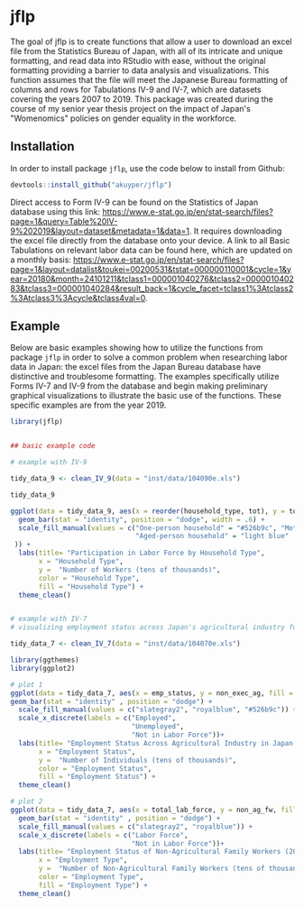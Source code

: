 
# jflp

<!-- badges: start -->
<!-- badges: end -->

The goal of jflp is to create functions that allow a user to download an excel file from the Statistics Bureau of Japan, with all of its intricate and unique formatting, and read data into RStudio with ease, without the original formatting providing a barrier to data analysis and visualizations. This function assumes that the file will meet the Japanese Bureau formatting of columns and rows for Tabulations IV-9 and IV-7, which are datasets covering the years 2007 to 2019. This package was created during the course of my senior year thesis project on the impact of Japan's "Womenomics"  policies on gender equality in the workforce.


## Installation

In order to install package `jflp`, use the code below to install from Github:

``` r
devtools::install_github("akuyper/jflp")
```

Direct access to Form IV-9 can be found on the Statistics of Japan database using this link: https://www.e-stat.go.jp/en/stat-search/files?page=1&query=Table%20IV-9%202019&layout=dataset&metadata=1&data=1. It requires downloading the excel file directly from the database onto your device. A link to all Basic Tabulations on relevant labor data can be found here, which are updated on a monthly basis: https://www.e-stat.go.jp/en/stat-search/files?page=1&layout=datalist&toukei=00200531&tstat=000000110001&cycle=1&year=20180&month=24101211&tclass1=000001040276&tclass2=000001040283&tclass3=000001040284&result_back=1&cycle_facet=tclass1%3Atclass2%3Atclass3%3Acycle&tclass4val=0. 

## Example

Below are basic examples showing how to utilize the functions from package `jflp` in order to solve a common problem when researching labor data in Japan: the excel files from the Japan Bureau database  have distinctive and troublesome formatting. The examples specifically utilize Forms IV-7 and IV-9 from the database and begin making preliminary graphical visualizations to illustrate the basic use of the functions. These specific examples are from the year 2019. 

``` r
library(jflp)


## basic example code

# example with IV-9

tidy_data_9 <- clean_IV_9(data = "inst/data/104090e.xls")

tidy_data_9

ggplot(data = tidy_data_9, aes(x = reorder(household_type, tot), y = tot, fill = household_type)) +
  geom_bar(stat = "identity", position = "dodge", width = .6) +
  scale_fill_manual(values = c("One-person household" = "#526b9c", "Mother-child household" = "dark grey", 
                               "Aged-person household" = "light blue"
 )) +
  labs(title= "Participation in Labor Force by Household Type",
       x = "Household Type",
       y =  "Number of Workers (tens of thousands)", 
       color = "Household Type", 
       fill = "Household Type") +
  theme_clean()


# example with IV-7
# visualizing employment status across Japan's agricultural industry for the year 2018 (excluding executive positions)

tidy_data_7 <- clean_IV_7(data = "inst/data/104070e.xls")

library(ggthemes)
library(ggplot2)

# plot 1 
ggplot(data = tidy_data_7, aes(x = emp_status, y = non_exec_ag, fill = emp_status))+
geom_bar(stat = "identity" , position = "dodge") +
  scale_fill_manual(values = c("slategray2", "royalblue", "#526b9c")) +
  scale_x_discrete(labels = c("Employed",
                              "Unemployed",
                              "Not in Labor Force"))+
  labs(title= "Employment Status Across Agricultural Industry in Japan in 2019 (non-executive positions)",
       x = "Employment Status",
       y =  "Number of Individuals (tens of thousands)", 
       color = "Employment Status", 
       fill = "Employment Status") +
  theme_clean()

# plot 2 
ggplot(data = tidy_data_7, aes(x = total_lab_force, y = non_ag_fw, fill = total_lab_force)) +
  geom_bar(stat = "identity" , position = "dodge") + 
  scale_fill_manual(values = c("slategray2", "royalblue")) +
  scale_x_discrete(labels = c("Labor Force",
                              "Not in Labor Force"))+
  labs(title= "Employment Status of Non-Agricultural Family Workers (2019)",
       x = "Employment Type",
       y =  "Number of Non-Agricultural Family Workers (tens of thousands)", 
       color = "Employment Type", 
       fill = "Employment Type") +
  theme_clean()




```

